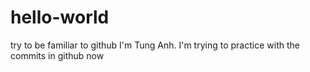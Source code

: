# hello-world
try to be familiar to github
I'm Tung Anh. I'm trying to practice with the commits in github now
